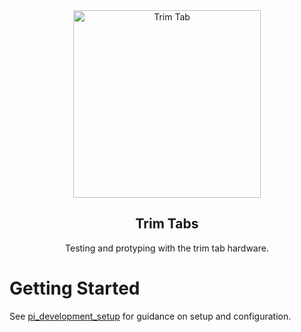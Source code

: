 <div align="center">

<img src="https://user-images.githubusercontent.com/39144366/109404269-43965100-7919-11eb-8e5c-1e394f088445.png" alt="Trim Tab" height="300">

<h2 align="center">Trim Tabs</h2>

Testing and protyping with the trim tab hardware.
</div>



# Getting Started

See [pi_development_setup](docs/pi_development_setup.md) for guidance on setup and configuration.
